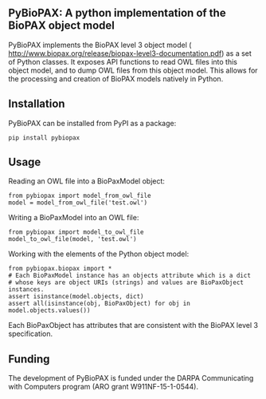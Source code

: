PyBioPAX: A python implementation of the BioPAX object model
------------------------------------------------------------

PyBioPAX implements the BioPAX level 3 object model (
http://www.biopax.org/release/biopax-level3-documentation.pdf) as a set of
Python classes. It exposes API functions to read OWL files into this
object model, and to dump OWL files from this object model.
This allows for the processing and creation of BioPAX models natively in
Python.

Installation
------------
PyBioPAX can be installed from PyPI as a package:

```
pip install pybiopax
```

Usage
-----
Reading an OWL file into a BioPaxModel object:

```
from pybiopax import model_from_owl_file
model = model_from_owl_file('test.owl')
```


Writing a BioPaxModel into an OWL file:

```
from pybiopax import model_to_owl_file
model_to_owl_file(model, 'test.owl')
```

Working with the elements of the Python object model:

```
from pybiopax.biopax import *
# Each BioPaxModel instance has an objects attribute which is a dict
# whose keys are object URIs (strings) and values are BioPaxObject instances.
assert isinstance(model.objects, dict)
assert all(isinstance(obj, BioPaxObject) for obj in model.objects.values())
```

Each BioPaxObject has attributes that are consistent with the
BioPAX level 3 specification.


Funding
-------
The development of PyBioPAX is funded under the DARPA Communicating with
Computers program (ARO grant W911NF-15-1-0544).
